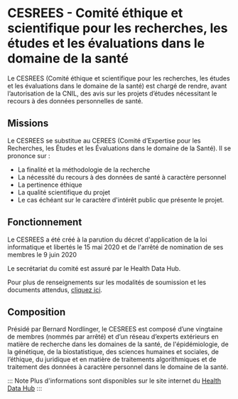 # CESREES - Comité éthique et scientifique pour les recherches, les études et les évaluations dans le domaine de la santé
<!-- SPDX-License-Identifier: MPL-2.0 -->

Le CESREES (Comité éthique et scientifique pour les recherches, les études et les évaluations dans le domaine de la santé) est chargé de rendre, avant l’autorisation de la CNIL, des avis sur les projets d’études nécessitant le recours à des données personnelles de santé.

## Missions
Le CESREES se substitue au CEREES (Comité d’Expertise pour les Recherches, les Études et les Évaluations dans le domaine de la Santé). Il se prononce sur :
- La finalité et la méthodologie de la recherche
- La nécessité du recours à des données de santé à caractère personnel
- La pertinence éthique
- La qualité scientifique du projet
- Le cas échéant sur le caractère d'intérêt public que présente le projet.

## Fonctionnement
Le CESREES a été créé à la parution du décret d'application de la loi informatique et libertés le 15 mai 2020 et de l'arrêté de nomination de ses membres le 9 juin 2020

Le secrétariat du comité est assuré par le Health Data Hub.

​Pour plus de renseignements sur les modalités de soumission et les documents attendus, [cliquez ici](../formation_snds/starter_kit.md).

## Composition
Présidé par Bernard Nordlinger, le CESREES est composé d’une vingtaine de membres (nommés par arrêté) et d’un réseau d’experts extérieurs en matière de recherche dans les domaines de la santé, de l'épidémiologie, de la génétique, de la biostatistique, des sciences humaines et sociales, de l’éthique, du juridique et en matière de traitements algorithmiques et de traitement des données à caractère personnel dans le domaine de la santé.

::: Note
Plus d'informations sont disponibles sur le site internet du [Health Data Hub](https://www.health-data-hub.fr/cesrees)
:::
 
